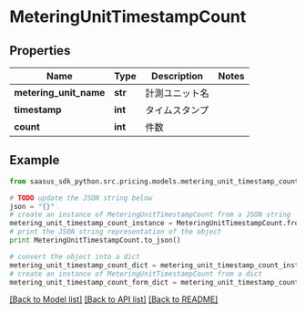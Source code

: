 # MeteringUnitTimestampCount


## Properties

Name | Type | Description | Notes
------------ | ------------- | ------------- | -------------
**metering_unit_name** | **str** | 計測ユニット名 | 
**timestamp** | **int** | タイムスタンプ | 
**count** | **int** | 件数 | 

## Example

```python
from saasus_sdk_python.src.pricing.models.metering_unit_timestamp_count import MeteringUnitTimestampCount

# TODO update the JSON string below
json = "{}"
# create an instance of MeteringUnitTimestampCount from a JSON string
metering_unit_timestamp_count_instance = MeteringUnitTimestampCount.from_json(json)
# print the JSON string representation of the object
print MeteringUnitTimestampCount.to_json()

# convert the object into a dict
metering_unit_timestamp_count_dict = metering_unit_timestamp_count_instance.to_dict()
# create an instance of MeteringUnitTimestampCount from a dict
metering_unit_timestamp_count_form_dict = metering_unit_timestamp_count.from_dict(metering_unit_timestamp_count_dict)
```
[[Back to Model list]](../README.md#documentation-for-models) [[Back to API list]](../README.md#documentation-for-api-endpoints) [[Back to README]](../README.md)


